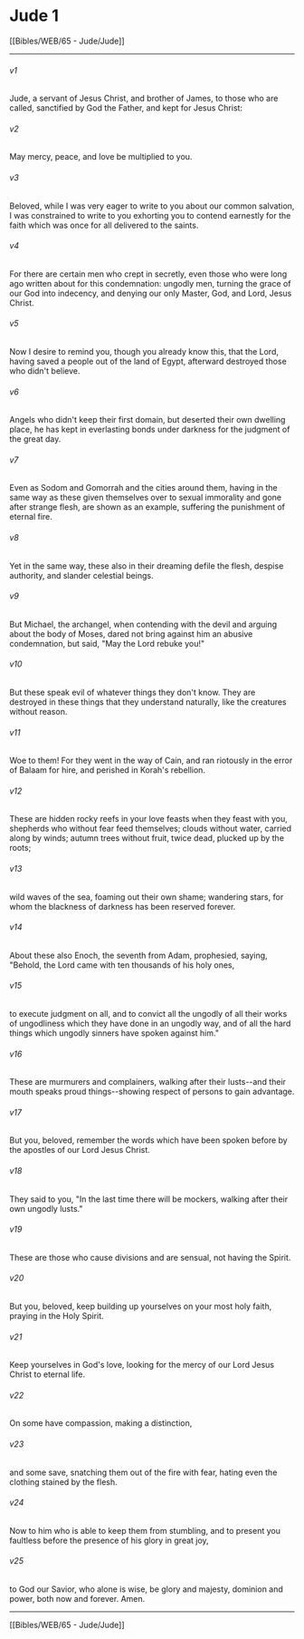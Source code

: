 # Jude 1

[[Bibles/WEB/65 - Jude/Jude]]
***



###### v1 
Jude, a servant of Jesus Christ, and brother of James, to those who are called, sanctified by God the Father, and kept for Jesus Christ: 

###### v2 
May mercy, peace, and love be multiplied to you. 

###### v3 
Beloved, while I was very eager to write to you about our common salvation, I was constrained to write to you exhorting you to contend earnestly for the faith which was once for all delivered to the saints. 

###### v4 
For there are certain men who crept in secretly, even those who were long ago written about for this condemnation: ungodly men, turning the grace of our God into indecency, and denying our only Master, God, and Lord, Jesus Christ. 

###### v5 
Now I desire to remind you, though you already know this, that the Lord, having saved a people out of the land of Egypt, afterward destroyed those who didn't believe. 

###### v6 
Angels who didn't keep their first domain, but deserted their own dwelling place, he has kept in everlasting bonds under darkness for the judgment of the great day. 

###### v7 
Even as Sodom and Gomorrah and the cities around them, having in the same way as these given themselves over to sexual immorality and gone after strange flesh, are shown as an example, suffering the punishment of eternal fire. 

###### v8 
Yet in the same way, these also in their dreaming defile the flesh, despise authority, and slander celestial beings. 

###### v9 
But Michael, the archangel, when contending with the devil and arguing about the body of Moses, dared not bring against him an abusive condemnation, but said, "May the Lord rebuke you!" 

###### v10 
But these speak evil of whatever things they don't know. They are destroyed in these things that they understand naturally, like the creatures without reason. 

###### v11 
Woe to them! For they went in the way of Cain, and ran riotously in the error of Balaam for hire, and perished in Korah's rebellion. 

###### v12 
These are hidden rocky reefs in your love feasts when they feast with you, shepherds who without fear feed themselves; clouds without water, carried along by winds; autumn trees without fruit, twice dead, plucked up by the roots; 

###### v13 
wild waves of the sea, foaming out their own shame; wandering stars, for whom the blackness of darkness has been reserved forever. 

###### v14 
About these also Enoch, the seventh from Adam, prophesied, saying, "Behold, the Lord came with ten thousands of his holy ones, 

###### v15 
to execute judgment on all, and to convict all the ungodly of all their works of ungodliness which they have done in an ungodly way, and of all the hard things which ungodly sinners have spoken against him." 

###### v16 
These are murmurers and complainers, walking after their lusts--and their mouth speaks proud things--showing respect of persons to gain advantage. 

###### v17 
But you, beloved, remember the words which have been spoken before by the apostles of our Lord Jesus Christ. 

###### v18 
They said to you, "In the last time there will be mockers, walking after their own ungodly lusts." 

###### v19 
These are those who cause divisions and are sensual, not having the Spirit. 

###### v20 
But you, beloved, keep building up yourselves on your most holy faith, praying in the Holy Spirit. 

###### v21 
Keep yourselves in God's love, looking for the mercy of our Lord Jesus Christ to eternal life. 

###### v22 
On some have compassion, making a distinction, 

###### v23 
and some save, snatching them out of the fire with fear, hating even the clothing stained by the flesh. 

###### v24 
Now to him who is able to keep them from stumbling, and to present you faultless before the presence of his glory in great joy, 

###### v25 
to God our Savior, who alone is wise, be glory and majesty, dominion and power, both now and forever. Amen.

***
[[Bibles/WEB/65 - Jude/Jude]]
